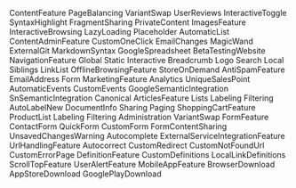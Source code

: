 ContentFeature
	PageBalancing
	VariantSwap
	UserReviews
	InteractiveToggle
	SyntaxHighlight
	FragmentSharing
	PrivateContent
ImagesFeature
	InteractiveBrowsing
	LazyLoading
	Placeholder
	AutomaticList
ContentAdminFeature
	CustomOneClick
		EmailChanges
		MagicWand
	ExternalGit
		MarkdownSyntax
	GoogleSpreadsheet
	BetaTestingWebsite
NavigationFeature
	Global
		Static
		Interactive
		Breadcrumb
			Logo
	Search
	Local
		Siblings
		LinkList
OfflineBrowsingFeature
	StoreOnDemand
AntiSpamFeature
	EmailAddress
	Form
MarketingFeature
	Analytics
		UniqueSalesPoint
		AutomaticEvents
		CustomEvents
	GoogleSemanticIntegration
	SnSemanticIntegration
	Canonical
ArticlesFeature
	Lists
	Labeling
	Filtering
	AutoLabelNew
	DocumentInfo
	Sharing
	Paging
ShoppingCartFeature
	ProductList
	Labeling
	Filtering
	Administration
	VariantSwap
FormFeature
	ContactForm
	QuickForm
	CustomForm
	FormContentSharing
	UnsavedChangesWarning
	Autocomplete
ExternalServiceIntegrationFeature
UrlHandlingFeature
	Autocorrect
	CustomRedirect
	CustomNotFoundUrl
	CustomErrorPage
DefinitionFeature
	CustomDefinitions
	LocalLinkDefinitions
ScrollTopFeature
UserAlertFeature
MobileAppFeature
	BrowserDownload
	AppStoreDownload
	GooglePlayDownload
